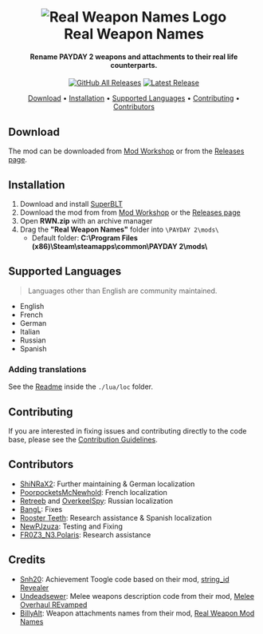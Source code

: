 <h1 align="center">
  <img src="https://github.com/Strappazzon/PD2-Real-Weapon-Names/blob/master/RWN.png?raw=true" alt="Real Weapon Names Logo"></a>
  <br>
  Real Weapon Names
  <br>
</h1>

<h4 align="center">Rename PAYDAY 2 weapons and attachments to their real life counterparts.</h4>

<p align="center">
  <a href="https://github.com/Strappazzon/PD2-Real-Weapon-Names/releases"><img alt="GitHub All Releases" src="https://img.shields.io/github/downloads/Strappazzon/PD2-Real-Weapon-Names/total?color=%231e72a5&label=Downloads&logo=DocuSign&logoColor=%23ffffff&style=flat-square"></a>
  <a href="https://github.com/Strappazzon/PD2-Real-Weapon-Names/releases/latest"><img alt="Latest Release" src="https://img.shields.io/github/v/release/Strappazzon/PD2-Real-Weapon-Names?color=%23dd2b3e&include_prereleases&label=Latest%20Release&style=flat-square"></a>
</p>

<p align="center">
  <a href="#download">Download</a> •
  <a href="#installation">Installation</a> •
  <a href="#supported-languages">Supported Languages</a> •
  <a href="#contributing">Contributing</a> •
  <a href="#contributors">Contributors</a>
</p>

## Download

The mod can be downloaded from [Mod Workshop](https://modwork.shop/19958) or from the [Releases page](https://github.com/Strappazzon/PD2-Real-Weapon-Names/releases/latest).

## Installation

1. Download and install [SuperBLT](https://superblt.znix.xyz/)
2. Download the mod from from [Mod Workshop](https://modwork.shop/19958) or the [Releases page](https://github.com/Strappazzon/PD2-Real-Weapon-Names/releases/latest)
3. Open **RWN.zip** with an archive manager
4. Drag the **"Real Weapon Names"** folder into `\PAYDAY 2\mods\`
   * Default folder: **C:\Program Files (x86)\Steam\steamapps\common\PAYDAY 2\mods\\**

## Supported Languages

> Languages other than English are community maintained.

* English
* French
* German
* Italian
* Russian
* Spanish

### Adding translations

See the [Readme](https://github.com/Strappazzon/PD2-Real-Weapon-Names/blob/master/lua/loc/README.md) inside the `./lua/loc` folder.

## Contributing

If you are interested in fixing issues and contributing directly to the code base, please see the [Contribution Guidelines](./CONTRIBUTING.md).

## Contributors

* [ShiNRaX2](https://steamcommunity.com/profiles/76561198028016758/): Further maintaining & German localization
* [PoorpocketsMcNewhold](https://steamcommunity.com/profiles/76561198111231970/): French localization
* [Retreeb](https://github.com/Retreeb) and [OverkeelSpy](https://github.com/OverkeelSpy): Russian localization
* [BangL](https://github.com/BangL): Fixes
* [Rooster Teeth](https://steamcommunity.com/profiles/76561198059812462): Research assistance & Spanish localization
* [NewPJzuza](https://modworkshop.net/user/34731): Testing and Fixing
* [FR0Z3_N3.Polaris](https://steamcommunity.com/profiles/76561198058215284/): Research assistance

## Credits

* [Snh20](https://modworkshop.net/user/9746): Achievement Toogle code based on their mod, [string_id Revealer](https://modworkshop.net/mod/14801)
* [Undeadsewer](https://modworkshop.net/user/314): Melee weapons description code from their mod, [Melee Overhaul REvamped](https://modworkshop.net/mod/1497)
* [BillyAlt](https://modworkshop.net/user/2232): Weapon attachments names from their mod, [Real Weapon Mod Names](https://modworkshop.net/mod/13069)
